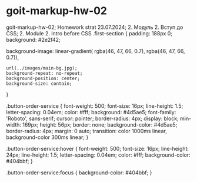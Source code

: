 # goit-markup-hw-02
goit-markup-hw-02; Homework strat 23.07.2024; 2. Модуль 2. Вступ до CSS; 2. Module 2. Intro before CSS
.first-section {
  padding: 188px 0;
  background: #2e2f42;

  background-image: linear-gradient( rgba(46, 47, 66, 0.7), rgba(46, 47, 66, 0.7)),
  
    url(../images/main-bg.jpg);
    background-repeat: no-repeat;
    background-position: center;
    background-size: contain;
}

.button-order-service {
  font-weight: 500;
  font-size: 16px;
  line-height: 1.5;
  letter-spacing: 0.04em;
  color: #fff;
  background: #4d5ae5;
  font-family: 'Roboto', sans-serif;
  cursor: pointer;
  border-radius: 4px;
  display: block;
  min-width: 169px;
  height: 56px;
  border: none;
  background-color: #4d5ae5;
  border-radius: 4px;
  margin: 0 auto;
  transition: color 1000ms linear, background-color 300ms linear;
}

.button-order-service:hover {
  font-weight: 500;
  font-size: 16px;
  line-height: 24px;
  line-height: 1.5;
  letter-spacing: 0.04em;
  color: #fff;
  background-color: #404bbf;
}

.button-order-service:focus {
  background-color: #404bbf;
}
